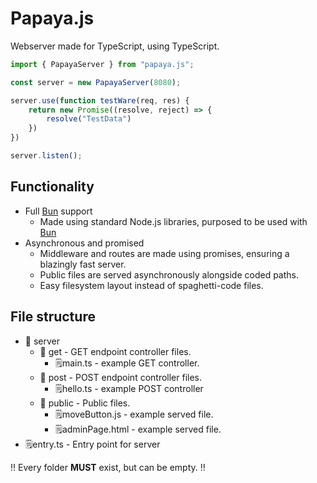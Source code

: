 # Papaya.js
Webserver made for TypeScript, using TypeScript.

```ts
import { PapayaServer } from "papaya.js";

const server = new PapayaServer(8080);

server.use(function testWare(req, res) {
    return new Promise((resolve, reject) => {
        resolve("TestData")
    })
})

server.listen();
```

## Functionality
- Full [Bun](https://bun.sh/) support
    - Made using standard Node.js libraries, purposed to be used with [Bun](https://bun.sh/)
- Asynchronous and promised
    - Middleware and routes are made using promises, ensuring a blazingly fast server.
    - Public files are served asynchronously alongside coded paths.
    - Easy filesystem layout instead of spaghetti-code files.

## File structure
- 📁 server
    - 📁 get - GET endpoint controller files.
      - 🗒️main.ts - example GET controller.
    - 📁 post - POST endpoint controller files.
      - 🗒️hello.ts - example POST controller
    - 📁 public - Public files.
      - 🗒️moveButton.js - example served file.
      - 🗒️adminPage.html - example served file.
- 🗒️entry.ts - Entry point for server

‼️ Every folder **MUST** exist, but can be empty. ‼️
